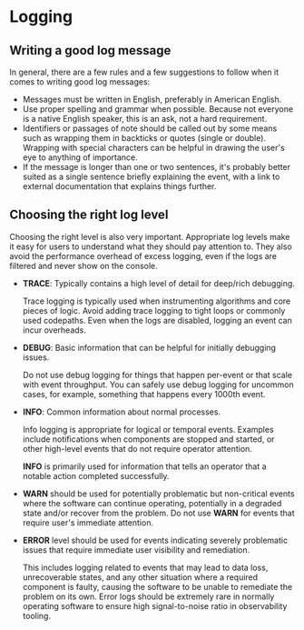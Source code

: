 # Logging

## Writing a good log message

In general, there are a few rules and a few suggestions to follow when it comes to writing
good log messages:

- Messages must be written in English, preferably in American English.
- Use proper spelling and grammar when possible. Because not everyone is a native English speaker, this is an ask, not a hard requirement.
- Identifiers or passages of note should be called out by some means such as wrapping them in
  backticks or quotes (single or double). Wrapping with special characters can be helpful in drawing the user's eye to anything of importance.
- If the message is longer than one or two sentences, it's probably better suited as a single sentence briefly
  explaining the event, with a link to external documentation that explains things further.

## Choosing the right log level

Choosing the right level is also very important. Appropriate log levels make it easy for users to understand what they should pay attention to.
They also avoid the performance overhead of excess logging, even if the logs are filtered and never show on the console.

- **TRACE**: Typically contains a high level of detail for deep/rich debugging.

  Trace logging is typically used when instrumenting algorithms and core pieces of logic.
  Avoid adding trace logging to tight loops or commonly used codepaths.
  Even when the logs are disabled, logging an event can incur overheads.

- **DEBUG**: Basic information that can be helpful for initially debugging issues.

  Do not use debug logging for things that happen per-event or that scale with event throughput.
  You can safely use debug logging for uncommon cases, for example, something that happens every 1000th event.

- **INFO**: Common information about normal processes.

  Info logging is appropriate for logical or temporal events.
  Examples include notifications when components are stopped and started, or other high-level events that do not require operator attention.

  **INFO** is primarily used for information that tells an operator that a notable action completed successfully.

- **WARN** should be used for potentially problematic but non-critical events where the software can continue operating,
  potentially in a degraded state and/or recover from the problem. Do not use **WARN** for events that require user's immediate attention.

- **ERROR** level should be used for events indicating severely problematic issues that require immediate user visibility and remediation.

  This includes logging related to events that may lead to data loss, unrecoverable states, and any other situation where a required component is faulty,
  causing the software to be unable to remediate the problem on its own.
  Error logs should be extremely rare in normally operating software to ensure high signal-to-noise ratio in observability tooling.
